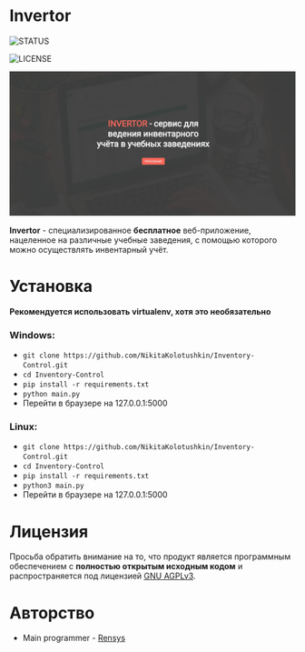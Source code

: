 # Invertor

![STATUS](https://img.shields.io/badge/STATUS-IN%20DEVELOPMENT-brightgreen?style=for-the-badge)

![LICENSE](https://img.shields.io/badge/LICENSE-GNU%20AGPLv3-red?style=for-the-badge)

![Screenshot__1](git_images/Screenshot__1.jpg)

**Invertor** - специализированное **бесплатное** веб-приложение, нацеленное на различные учебные заведения, с помощью которого можно осуществлять инвентарный учёт.


# Установка

**Рекомендуется использовать virtualenv, хотя это необязательно**


### Windows:

+ ```git clone https://github.com/NikitaKolotushkin/Inventory-Control.git```
+ ```cd Inventory-Control```
+ ```pip install -r requirements.txt```
+ ```python main.py```
+ Перейти в браузере на 127.0.0.1:5000


### Linux:

+ ```git clone https://github.com/NikitaKolotushkin/Inventory-Control.git```
+ ```cd Inventory-Control```
+ ```pip install -r requirements.txt```
+ ```python3 main.py```
+ Перейти в браузере на 127.0.0.1:5000


# Лицензия
Просьба обратить внимание на то, что продукт является программным обеспечением с **полностью открытым исходным кодом** и распространяется под лицензией [GNU AGPLv3](LICENSE).


# Авторство
+ Main programmer - [Rensys](https://github.com/NikitaKolotushkin)

